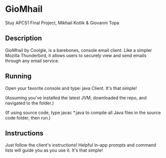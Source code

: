 # GioMhail
Stuy APCS1 Final Project, Mikhail Kotlik &amp; Giovanni Topa

## Description
GioMhail by Coolgle, is a barebones, console email client.
Like a simpler Mozilla Thunderbird, it allows users to securely view and send emails through any email service.

## Running
Open your favorite console and type: java Client. It's that simple!

(Assuming you've installed the latest JVM, downloaded the repo, and navigated to the folder.)

(If using source code, type javac *.java to compile all Java files in the source code folder, then run.)

## Instructions
Just follow the client's instructions! Helpful in-app prompts and command lists will guide you as you use it.
It's that simple!
